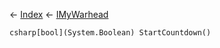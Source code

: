 ← [Index](Api-Index) ← [IMyWarhead](Sandbox.ModAPI.Ingame.IMyWarhead)

```csharp[bool](System.Boolean) StartCountdown()```